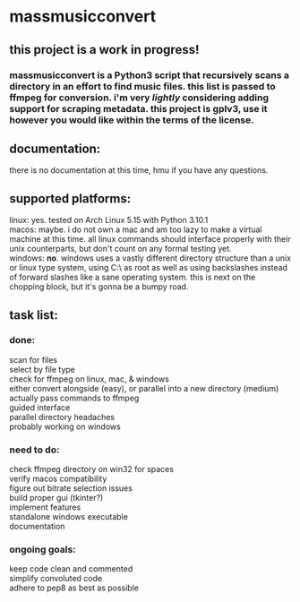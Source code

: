 # massmusicconvert

## this project is a work in progress!

### massmusicconvert is a Python3 script that recursively scans a directory in an effort to find music files. this list is passed to ffmpeg for conversion. i'm very *lightly* considering adding support for scraping metadata. this project is gplv3, use it however you would like within the terms of the license.  

## documentation:

there is no documentation at this time, hmu if you have any questions.  

## supported platforms:

linux: yes. tested on Arch Linux 5.15 with Python 3.10.1  
macos: maybe. i do not own a mac and am too lazy to make a virtual machine at this time. all linux commands should interface properly with their unix counterparts, but don't count on any formal testing yet.  
windows: **no**. windows uses a vastly different directory structure than a unix or linux type system, using C:\ as root as well as using backslashes instead of forward slashes like a sane operating system. this is next on the chopping block, but it's gonna be a bumpy road.  

## task list:

### done:

scan for files  
select by file type  
check for ffmpeg on linux, mac, & windows  
either convert alongside (easy), or parallel into a new directory (medium)  
actually pass commands to ffmpeg  
guided interface  
parallel directory headaches  
probably working on windows  

### need to do:

check ffmpeg directory on win32 for spaces  
verify macos compatibility  
figure out bitrate selection issues  
build proper gui (tkinter?)  
implement features  
standalone windows executable  
documentation  

### ongoing goals:

keep code clean and commented  
simplify convoluted code  
adhere to pep8 as best as possible  
